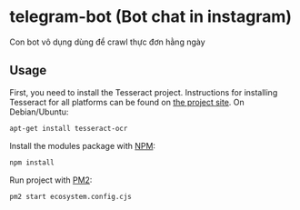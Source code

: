# telegram-bot (Bot chat in instagram)
Con bot vô dụng dùng để crawl thực đơn hằng ngày

## Usage
First, you need to install the Tesseract project. Instructions for installing Tesseract for all platforms can be found on <a href="https://github.com/tesseract-ocr/tessdoc/blob/master/Installation.md">the project site</a>. On Debian/Ubuntu:
```sh
apt-get install tesseract-ocr
```

Install the modules package with [NPM](https://www.npmjs.org/):

```sh
npm install
```

Run project with [PM2](https://pm2.keymetrics.io/):

```sh
pm2 start ecosystem.config.cjs
```
